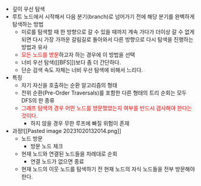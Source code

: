 - 깊이 우선 탐색
- 루트 노드에서 시작해서 다음 분기(branch)로 넘어가기 전에 해당 분기를 완벽하게 탐색하는 방법
	- 미로를 탐색할 때 한 방향으로 갈 수 있을 때까지 계속 가다가 더이상 갈 수 없게 되면 다시 가장 가까운 갈림길로 돌아와서 다른 방향으로 다시 탐색을 진행하는 방법과 유사
	- <font color="red">모든 노드를 방문</font>하고자 하는 경우에 이 방법을 선택
	- 너비 우선 탐색([[BFS]])보다 좀 더 간단하다.
	- 단순 검색 속도 자체는 너비 우선 탐색에 비해서 느리다.
- 특징
	- 자기 자신을 호출하는 순환 알고리즘의 형태
	- 전위 순환(Pre-Order Traversals)를 포함한 다른 형태의 트리 순회는 모두 DFS의 한 종류
	- <font color="red">그래프 탐색의 경우 어떤 노드를 방문했었는지 여부를 반드시 검사해야 한다는 것이다.</font>
		- 하지 않을 경우 무한 루프에 빠질 위험이 존재
- 과정![[Pasted image 20231020132014.png]]
	- 노드 방문
		- 방문 노드 체크
	- 현재 노드와 연결된 노드들을 차례대로 순회
		- 연결 노드가 없으면 종료
	- 현재 노드의 이웃 노드를 탐색하기 전 현재 노드의 자식 노드들을 전부 방문해야 한다.
